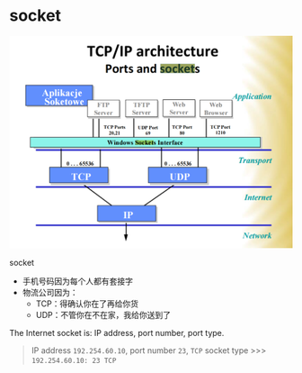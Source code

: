 # socket

![](2023-02-13-12-08-01.png)

socket 
* 手机号码因为每个人都有套接字
* 物流公司因为：
  * TCP：得确认你在了再给你货
  * UDP：不管你在不在家，我给你送到了


The Internet socket is:
IP address, port number, port type.

>IP address `192.254.60.10`, port number `23`, `TCP` socket type >>> `192.254.60.10: 23 TCP`
